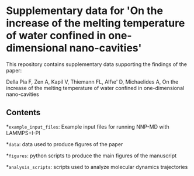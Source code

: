 # Supplementary data for 'On the increase of the melting temperature of water confined in one-dimensional nano-cavities' 

This repository contains supplementary data supporting the findings of the paper:

Della Pia F, Zen A, Kapil V, Thiemann FL, Alf\e' D, Michaelides A, On the increase of the melting temperature of water confined in one-dimensional nano-cavities


## Contents
*`example_input_files`: Example input files for running NNP-MD with LAMMPS+I-PI

*`data`: data used to produce figures of the paper

*`figures`: python scripts to produce the main figures of the manuscript

*`analysis_scripts`: scripts used to analyze molecular dynamics trajectories
